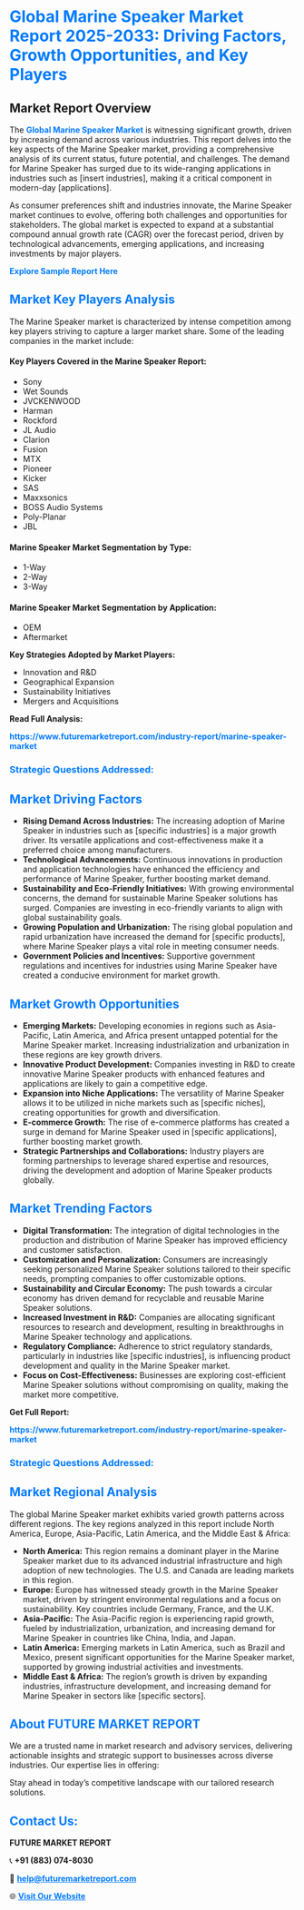 <h1 style="color: #007BFF;">Global Marine Speaker Market Report 2025-2033: Driving Factors, Growth Opportunities, and Key Players</h1>

<section id="overview">
<h2>Market Report Overview</h2>
<p>The <a href="https://www.futuremarketreport.com/industry-report/marine-speaker-market" style="color: #007BFF; text-decoration: none;"><strong>Global Marine Speaker Market</strong></a> is witnessing significant growth, driven by increasing demand across various industries. This report delves into the key aspects of the Marine Speaker market, providing a comprehensive analysis of its current status, future potential, and challenges. The demand for Marine Speaker has surged due to its wide-ranging applications in industries such as [insert industries], making it a critical component in modern-day [applications].</p>
<p>As consumer preferences shift and industries innovate, the Marine Speaker market continues to evolve, offering both challenges and opportunities for stakeholders. The global market is expected to expand at a substantial compound annual growth rate (CAGR) over the forecast period, driven by technological advancements, emerging applications, and increasing investments by major players.</p>
</section>

<section id="overview">
<p><a href="https://www.futuremarketreport.com/request-sample/reportId=106066" style="color: #007BFF; text-decoration: none;"><strong>Explore Sample Report Here</strong></a></p>
</section>

<section id="key-players">
<h2 style="color: #007BFF;">Market Key Players Analysis</h2>
<p>The Marine Speaker market is characterized by intense competition among key players striving to capture a larger market share. Some of the leading companies in the market include:</p>
<h4>Key Players Covered in the Marine Speaker Report:</h4>
<ul><li>Sony</li><li>Wet Sounds</li><li>JVCKENWOOD</li><li>Harman</li><li>Rockford</li><li>JL Audio</li><li>Clarion</li><li>Fusion</li><li>MTX</li><li>Pioneer</li><li>Kicker</li><li>SAS</li><li>Maxxsonics</li><li>BOSS Audio Systems</li><li>Poly-Planar</li><li>JBL</li></ul>
<h4>Marine Speaker Market Segmentation by Type:</h4>
<ul><li>1-Way</li><li>2-Way</li><li>3-Way</li></ul>

<h4>Marine Speaker Market Segmentation by Application:</h4>
<ul><li>OEM</li><li>Aftermarket</li></ul>
<p><strong>Key Strategies Adopted by Market Players:</strong></p>
<ul>
<li>Innovation and R&D</li>
<li>Geographical Expansion</li>
<li>Sustainability Initiatives</li>
<li>Mergers and Acquisitions</li>
</ul>
</section>

<section>
<p><strong>Read Full Analysis: </strong></p><a href="https://www.futuremarketreport.com/industry-report/marine-speaker-market" style="color: #007BFF; text-decoration: none;"><strong>https://www.futuremarketreport.com/industry-report/marine-speaker-market</strong></a>
<h3 style="color: #007BFF;">Strategic Questions Addressed:</h3>
</section>

<section id="driving-factors">
<h2 style="color: #007BFF;">Market Driving Factors</h2>
<ul>
<li><strong>Rising Demand Across Industries:</strong> The increasing adoption of Marine Speaker in industries such as [specific industries] is a major growth driver. Its versatile applications and cost-effectiveness make it a preferred choice among manufacturers.</li>
<li><strong>Technological Advancements:</strong> Continuous innovations in production and application technologies have enhanced the efficiency and performance of Marine Speaker, further boosting market demand.</li>
<li><strong>Sustainability and Eco-Friendly Initiatives:</strong> With growing environmental concerns, the demand for sustainable Marine Speaker solutions has surged. Companies are investing in eco-friendly variants to align with global sustainability goals.</li>
<li><strong>Growing Population and Urbanization:</strong> The rising global population and rapid urbanization have increased the demand for [specific products], where Marine Speaker plays a vital role in meeting consumer needs.</li>
<li><strong>Government Policies and Incentives:</strong> Supportive government regulations and incentives for industries using Marine Speaker have created a conducive environment for market growth.</li>
</ul>
</section>

<section id="growth-opportunities">
<h2 style="color: #007BFF;">Market Growth Opportunities</h2>
<ul>
<li><strong>Emerging Markets:</strong> Developing economies in regions such as Asia-Pacific, Latin America, and Africa present untapped potential for the Marine Speaker market. Increasing industrialization and urbanization in these regions are key growth drivers.</li>
<li><strong>Innovative Product Development:</strong> Companies investing in R&D to create innovative Marine Speaker products with enhanced features and applications are likely to gain a competitive edge.</li>
<li><strong>Expansion into Niche Applications:</strong> The versatility of Marine Speaker allows it to be utilized in niche markets such as [specific niches], creating opportunities for growth and diversification.</li>
<li><strong>E-commerce Growth:</strong> The rise of e-commerce platforms has created a surge in demand for Marine Speaker used in [specific applications], further boosting market growth.</li>
<li><strong>Strategic Partnerships and Collaborations:</strong> Industry players are forming partnerships to leverage shared expertise and resources, driving the development and adoption of Marine Speaker products globally.</li>
</ul>
</section>

<section id="trending-factors">
<h2 style="color: #007BFF;">Market Trending Factors</h2>
<ul>
<li><strong>Digital Transformation:</strong> The integration of digital technologies in the production and distribution of Marine Speaker has improved efficiency and customer satisfaction.</li>
<li><strong>Customization and Personalization:</strong> Consumers are increasingly seeking personalized Marine Speaker solutions tailored to their specific needs, prompting companies to offer customizable options.</li>
<li><strong>Sustainability and Circular Economy:</strong> The push towards a circular economy has driven demand for recyclable and reusable Marine Speaker solutions.</li>
<li><strong>Increased Investment in R&D:</strong> Companies are allocating significant resources to research and development, resulting in breakthroughs in Marine Speaker technology and applications.</li>
<li><strong>Regulatory Compliance:</strong> Adherence to strict regulatory standards, particularly in industries like [specific industries], is influencing product development and quality in the Marine Speaker market.</li>
<li><strong>Focus on Cost-Effectiveness:</strong> Businesses are exploring cost-efficient Marine Speaker solutions without compromising on quality, making the market more competitive.</li>
</ul>
</section>

<section>
<p><strong>Get Full Report: </strong></p><a href="https://www.futuremarketreport.com/industry-report/marine-speaker-market" style="color: #007BFF; text-decoration: none;"><strong>https://www.futuremarketreport.com/industry-report/marine-speaker-market</strong></a>
<h3 style="color: #007BFF;">Strategic Questions Addressed:</h3>
</section>


<section id="regional-analysis">
<h2 style="color: #007BFF;">Market Regional Analysis</h2>
<p>The global Marine Speaker market exhibits varied growth patterns across different regions. The key regions analyzed in this report include North America, Europe, Asia-Pacific, Latin America, and the Middle East & Africa:</p>
<ul>
<li><strong>North America:</strong> This region remains a dominant player in the Marine Speaker market due to its advanced industrial infrastructure and high adoption of new technologies. The U.S. and Canada are leading markets in this region.</li>
<li><strong>Europe:</strong> Europe has witnessed steady growth in the Marine Speaker market, driven by stringent environmental regulations and a focus on sustainability. Key countries include Germany, France, and the U.K.</li>
<li><strong>Asia-Pacific:</strong> The Asia-Pacific region is experiencing rapid growth, fueled by industrialization, urbanization, and increasing demand for Marine Speaker in countries like China, India, and Japan.</li>
<li><strong>Latin America:</strong> Emerging markets in Latin America, such as Brazil and Mexico, present significant opportunities for the Marine Speaker market, supported by growing industrial activities and investments.</li>
<li><strong>Middle East & Africa:</strong> The region’s growth is driven by expanding industries, infrastructure development, and increasing demand for Marine Speaker in sectors like [specific sectors].</li>
</ul>
</section>

<footer>
<h2 style="color: #007BFF;">About FUTURE MARKET REPORT</h2>
<p>We are a trusted name in market research and advisory services, delivering actionable insights and strategic support to businesses across diverse industries. Our expertise lies in offering:</p>

<p>Stay ahead in today’s competitive landscape with our tailored research solutions.</p>

<h2 style="color: #007BFF;">Contact Us:</h2>
<p><strong>FUTURE MARKET REPORT</strong></p>
<p>📞 <strong>+91 (883) 074-8030</strong></p>
<p>📧 <strong><a href="mailto:help@futuremarketreport.com" style="color: #007BFF;">help@futuremarketreport.com</a></strong></p>
<p>🌐 <strong><a href="https://www.futuremarketreport.com/" style="color: #007BFF;">Visit Our Website</a></strong></p>
</footer>